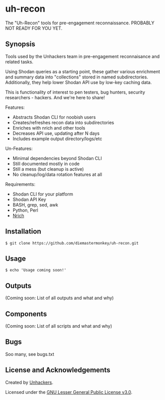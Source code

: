 # uh-recon

The "Uh-Recon" tools for pre-engagement reconnaissance. PROBABLY NOT READY FOR YOU YET.

## Synopsis
Tools used by the Unhackers team in pre-engagement reconnaisance and related tasks. 

Using Shodan  queries as a starting point, these gather various enrichment 
and summary data into "collections" stored in named subdirectories.
Additionally, they help lower Shodan API use by low-key caching data.

This is functionality of interest to pen testers, bug hunters, security researchers - hackers. 
And we're here to share!

Features:
* Abstracts Shodan CLI for noobish users
* Creates/refreshes recon data into subdirectories
* Enriches with nrich and other tools
* Decreases API use, updating after N days
* Includes example output directory/logs/etc

Un-Features:
* Minimal dependencies beyond Shodan CLI
* Still documented mostly in code
* Still a mess (but cleanup is active)
* No cleanup/log/data rotation features at all

Requirements:
* Shodan CLI for your platform
* Shodan API Key
* BASH, grep, sed, awk
* Python, Perl
* [Nrich](https://gitlab.com/shodan-public/nrich)

## Installation

```console
$ git clone https://github.com/diemastermonkey/uh-recon.git
```

## Usage

```console
$ echo 'Usage coming soon!'
```

## Outputs
(Coming soon: List of all outputs and what and why)

## Components
(Coming soon: List of all scripts and what and why)

## Bugs
Soo many, see bugs.txt

## License and Acknowledgements

Created by [Unhackers](https://unhackers.net/).

Licensed under the [GNU Lesser General Public License v3.0](LICENSE).
